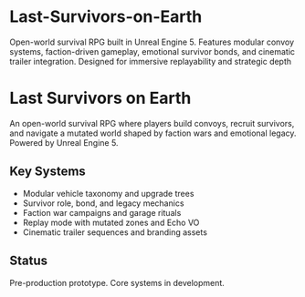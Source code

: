# Last-Survivors-on-Earth
Open-world survival RPG built in Unreal Engine 5. Features modular convoy systems, faction-driven gameplay, emotional survivor bonds, and cinematic trailer integration. Designed for immersive replayability and strategic depth
# Last Survivors on Earth

An open-world survival RPG where players build convoys, recruit survivors, and navigate a mutated world shaped by faction wars and emotional legacy. Powered by Unreal Engine 5.

## Key Systems
- Modular vehicle taxonomy and upgrade trees
- Survivor role, bond, and legacy mechanics
- Faction war campaigns and garage rituals
- Replay mode with mutated zones and Echo VO
- Cinematic trailer sequences and branding assets

## Status
Pre-production prototype. Core systems in development.
